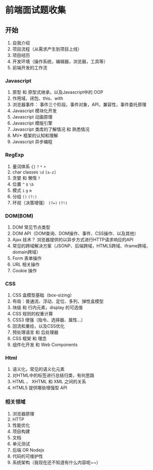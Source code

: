 # 前端面试题收集

## 开始 

1. 自我介绍
2. 项目流程（从需求产生到项目上线）
3. 项目经历
4. 开发环境（操作系统，编辑器，浏览器，工具等）
5. 前端开发的工作流

### Javascript

 1. 原型 和 原型式继承，以及Javascript中的 OOP
 2. 作用域、闭包、this、with
 3. 浏览器事件： 事件三个阶段，事件对象，API，兼容性，事件委托原理
 4. Javascript 模块化开发
 5. Javascript 动画原理
 6. Javascript 模版引擎
 6. Javascript 类库的了解情况 和 熟悉情况
 7. MV* 框架的认知和理解
 8. Javascript 异步编程

### RegExp

 1. 量词体系 `{}` `?` `*` `+`
 2. char classes `\d` `[a-z]` 
 3. 贪婪 和 懒惰 `?`
 4. 位置 `^` `$` `\b`
 5. 模式 `i` `g` `m`
 6. 分组 `()` `(?:)`
 7. 环视（决策增强） `(?=)` `(?!)`

### DOM(BOM)

 1. DOM 常见节点类型
 2. DOM API（DOM查询、DOM操作、事件、CSS操作、以及其他）
 3. Ajax 技术？ 浏览器提供的以异步方式进行HTTP请求响应的API
 4. 常见的跨域解决方案（JSONP、后端跨域，HTML5跨域、iframe跨域、domain跨域）
 5. Form 表单操作
 6. URL 相关操作
 7. Cookie 操作

### CSS

 1. CSS 盒模型基础（box-sizing）
 2. 布局：普通流、浮动、定位、多列、弹性盒模型
 3. 块级 和 行内元素，display 的可选值
 4. CSS 规则的权重计算
 5. CSS3 增强（指令、选择器、属性...） 
 6. 回流和重绘，以及CSS优化
 7. 预处理语言 和 后处理器
 8. CSS 框架 和 理念
 9. 组件化开发 和 Web Components

### Html

 1. 语义化，常见的语义化元素
 2. 对HTML中的标签进行总结归类，有何思路
 3. HTML 、 XHTML 和 XML 之间的关系
 4. HTML5 提供哪些增强型 API

### 相关领域

 1. 浏览器原理
 2. HTTP 
 3. 性能优化
 4. 项目构建
 5. 文档
 6. 单元测试
 7. 后端 OR Nodejs
 8. 代码的可维护性
 9. 系统架构（我现在还不知道有什么内容呢~~）
